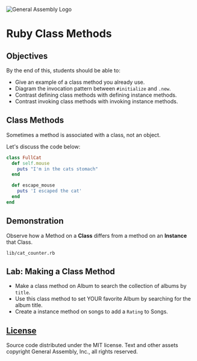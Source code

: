 ![General Assembly Logo](http://i.imgur.com/ke8USTq.png)

# Ruby Class Methods

## Objectives

By the end of this, students should be able to:

-   Give an example of a class method you already use.
-   Diagram the invocation pattern between `#initialize` and `.new`.
-   Contrast defining class methods with defining instance methods.
-   Contrast invoking class methods with invoking instance methods.

## Class Methods

Sometimes a method is associated with a class, not an object.

Let's discuss the code below:

```ruby
class FullCat
  def self.mouse
    puts "I'm in the cats stomach"
  end

  def escape_mouse
    puts 'I escaped the cat'
  end
end
```

## Demonstration

Observe how a Method on a **Class** differs from a method on an **Instance**
that Class.

`lib/cat_counter.rb`

## Lab: Making a Class Method

-   Make a class method on Album to search the collection of albums by `title`.
-   Use this class method to set YOUR favorite Album by searching for the album
title.
-   Create a instance method on songs to add a `Rating` to Songs.

## [License](LICENSE)

Source code distributed under the MIT license. Text and other assets copyright
General Assembly, Inc., all rights reserved.
